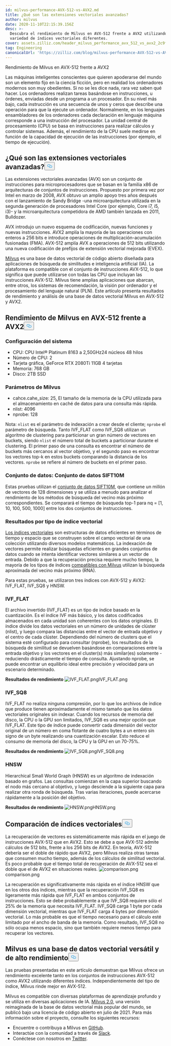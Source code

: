 ```yaml
---
id: milvus-performance-AVX-512-vs-AVX2.md
title: ¿Qué son las extensiones vectoriales avanzadas?
author: milvus
date: 2020-11-10T22:15:39.156Z
desc: >-
  Descubra el rendimiento de Milvus en AVX-512 frente a AVX2 utilizando una
  variedad de índices vectoriales diferentes.
cover: assets.zilliz.com/header_milvus_performance_avx_512_vs_avx2_2c9f14ef96.png
tag: Engineering
canonicalUrl: 'https://zilliz.com/blog/milvus-performance-AVX-512-vs-AVX2'
---
```

<custom-h1>Rendimiento de Milvus en AVX-512 frente a AVX2</custom-h1><p>Las máquinas inteligentes conscientes que quieren apoderarse del mundo son un elemento fijo en la ciencia ficción, pero en realidad los ordenadores modernos son muy obedientes. Si no se les dice nada, rara vez saben qué hacer. Los ordenadores realizan tareas basándose en instrucciones, u órdenes, enviadas desde un programa a un procesador. En su nivel más bajo, cada instrucción es una secuencia de unos y ceros que describe una operación para que la ejecute un ordenador. Normalmente, en los lenguajes ensambladores de los ordenadores cada declaración en lenguaje máquina corresponde a una instrucción del procesador. La unidad central de procesamiento (CPU) se basa en instrucciones para realizar cálculos y controlar sistemas. Además, el rendimiento de la CPU suele medirse en función de la capacidad de ejecución de las instrucciones (por ejemplo, el tiempo de ejecución).</p>
<h2 id="What-are-Advanced-Vector-Extensions" class="common-anchor-header">¿Qué son las extensiones vectoriales avanzadas?<button data-href="#What-are-Advanced-Vector-Extensions" class="anchor-icon" translate="no">
      <svg translate="no"
        aria-hidden="true"
        focusable="false"
        height="20"
        version="1.1"
        viewBox="0 0 16 16"
        width="16"
      >
        <path
          fill="#0092E4"
          fill-rule="evenodd"
          d="M4 9h1v1H4c-1.5 0-3-1.69-3-3.5S2.55 3 4 3h4c1.45 0 3 1.69 3 3.5 0 1.41-.91 2.72-2 3.25V8.59c.58-.45 1-1.27 1-2.09C10 5.22 8.98 4 8 4H4c-.98 0-2 1.22-2 2.5S3 9 4 9zm9-3h-1v1h1c1 0 2 1.22 2 2.5S13.98 12 13 12H9c-.98 0-2-1.22-2-2.5 0-.83.42-1.64 1-2.09V6.25c-1.09.53-2 1.84-2 3.25C6 11.31 7.55 13 9 13h4c1.45 0 3-1.69 3-3.5S14.5 6 13 6z"
        ></path>
      </svg>
    </button></h2><p>Las extensiones vectoriales avanzadas (AVX) son un conjunto de instrucciones para microprocesadores que se basan en la familia x86 de arquitecturas de conjuntos de instrucciones. Propuesto por primera vez por Intel en marzo de 2008, AVX obtuvo un amplio apoyo tres años después con el lanzamiento de Sandy Bridge -una microarquitectura utilizada en la segunda generación de procesadores Intel Core (por ejemplo, Core i7, i5, i3)- y la microarquitectura competidora de AMD también lanzada en 2011, Bulldozer.</p>
<p>AVX introdujo un nuevo esquema de codificación, nuevas funciones y nuevas instrucciones. AVX2 amplía la mayoría de las operaciones con enteros a 256 bits e introduce operaciones de multiplicación-acumulación fusionadas (FMA). AVX-512 amplía AVX a operaciones de 512 bits utilizando una nueva codificación de prefijos de extensión vectorial mejorada (EVEX).</p>
<p><a href="https://milvus.io/docs">Milvus</a> es una base de datos vectorial de código abierto diseñada para aplicaciones de búsqueda de similitudes e inteligencia artificial (IA). La plataforma es compatible con el conjunto de instrucciones AVX-512, lo que significa que puede utilizarse con todas las CPU que incluyan las instrucciones AVX-512. Milvus tiene amplias aplicaciones que abarcan, entre otros, los sistemas de recomendación, la visión por ordenador y el procesamiento del lenguaje natural (PLN). Este artículo presenta resultados de rendimiento y análisis de una base de datos vectorial Milvus en AVX-512 y AVX2.</p>
<h2 id="Milvus-performance-on-AVX-512-vs-AVX2" class="common-anchor-header">Rendimiento de Milvus en AVX-512 frente a AVX2<button data-href="#Milvus-performance-on-AVX-512-vs-AVX2" class="anchor-icon" translate="no">
      <svg translate="no"
        aria-hidden="true"
        focusable="false"
        height="20"
        version="1.1"
        viewBox="0 0 16 16"
        width="16"
      >
        <path
          fill="#0092E4"
          fill-rule="evenodd"
          d="M4 9h1v1H4c-1.5 0-3-1.69-3-3.5S2.55 3 4 3h4c1.45 0 3 1.69 3 3.5 0 1.41-.91 2.72-2 3.25V8.59c.58-.45 1-1.27 1-2.09C10 5.22 8.98 4 8 4H4c-.98 0-2 1.22-2 2.5S3 9 4 9zm9-3h-1v1h1c1 0 2 1.22 2 2.5S13.98 12 13 12H9c-.98 0-2-1.22-2-2.5 0-.83.42-1.64 1-2.09V6.25c-1.09.53-2 1.84-2 3.25C6 11.31 7.55 13 9 13h4c1.45 0 3-1.69 3-3.5S14.5 6 13 6z"
        ></path>
      </svg>
    </button></h2><h3 id="System-configuration" class="common-anchor-header">Configuración del sistema</h3><ul>
<li>CPU: CPU Intel® Platinum 8163 a 2,50GHz24 núcleos 48 hilos</li>
<li>Número de CPU: 2</li>
<li>Tarjeta gráfica, GeForce RTX 2080Ti 11GB 4 tarjetas</li>
<li>Memoria: 768 GB</li>
<li>Disco: 2TB SSD</li>
</ul>
<h3 id="Milvus-parameters" class="common-anchor-header">Parámetros de Milvus</h3><ul>
<li>cahce.cahe_size: 25, El tamaño de la memoria de la CPU utilizada para el almacenamiento en caché de datos para una consulta más rápida.</li>
<li>nlist: 4096</li>
<li>nprobe: 128</li>
</ul>
<p>Nota: <code translate="no">nlist</code> es el parámetro de indexación a crear desde el cliente; <code translate="no">nprobe</code> el parámetro de búsqueda. Tanto IVF_FLAT como IVF_SQ8 utilizan un algoritmo de clustering para particionar un gran número de vectores en buckets, siendo <code translate="no">nlist</code> el número total de buckets a particionar durante el clustering. El primer paso de una consulta es encontrar el número de buckets más cercanos al vector objetivo, y el segundo paso es encontrar los vectores top-k en estos buckets comparando la distancia de los vectores. <code translate="no">nprobe</code> se refiere al número de buckets en el primer paso.</p>
<h3 id="Dataset-SIFT10M-dataset" class="common-anchor-header">Conjunto de datos: Conjunto de datos SIFT10M</h3><p>Estas pruebas utilizan el <a href="https://archive.ics.uci.edu/ml/datasets/SIFT10M">conjunto de datos SIFT10M</a>, que contiene un millón de vectores de 128 dimensiones y se utiliza a menudo para analizar el rendimiento de los métodos de búsqueda del vecino más próximo correspondientes. Se comparará el tiempo de búsqueda top-1 para nq = [1, 10, 100, 500, 1000] entre los dos conjuntos de instrucciones.</p>
<h3 id="Results-by-vector-index-type" class="common-anchor-header">Resultados por tipo de índice vectorial</h3><p><a href="https://zilliz.com/blog/Accelerating-Similarity-Search-on-Really-Big-Data-with-Vector-Indexing">Los índices vectoriales</a> son estructuras de datos eficientes en términos de tiempo y espacio que se construyen sobre el campo vectorial de una colección utilizando diversos modelos matemáticos. La indexación de vectores permite realizar búsquedas eficientes en grandes conjuntos de datos cuando se intenta identificar vectores similares a un vector de entrada. Debido a que la recuperación precisa requiere mucho tiempo, la mayoría de los tipos de índices <a href="https://milvus.io/docs/v2.0.x/index.md#CPU">compatibles con Milvus</a> utilizan la búsqueda aproximada del vecino más próximo (RNA).</p>
<p>Para estas pruebas, se utilizaron tres índices con AVX-512 y AVX2: IVF_FLAT, IVF_SQ8 y HNSW.</p>
<h3 id="IVFFLAT" class="common-anchor-header">IVF_FLAT</h3><p>El archivo invertido (IVF_FLAT) es un tipo de índice basado en la cuantización. Es el índice IVF más básico, y los datos codificados almacenados en cada unidad son coherentes con los datos originales. El índice divide los datos vectoriales en un número de unidades de clúster (nlist), y luego compara las distancias entre el vector de entrada objetivo y el centro de cada clúster. Dependiendo del número de clusters que el sistema esté configurado para consultar (nprobe), los resultados de la búsqueda de similitud se devuelven basándose en comparaciones entre la entrada objetivo y los vectores en el cluster(s) más similar(es) solamente - reduciendo drásticamente el tiempo de consulta. Ajustando nprobe, se puede encontrar un equilibrio ideal entre precisión y velocidad para un escenario determinado.</p>
<p><strong>Resultados de rendimiento</strong> <span class="img-wrapper"> <img translate="no" src="https://assets.zilliz.com/IVF_FLAT_3688377fc8.png" alt="IVF_FLAT.png" class="doc-image" id="ivf_flat.png" /><span>IVF_FLAT.png</span> </span></p>
<h3 id="IVFSQ8" class="common-anchor-header">IVF_SQ8</h3><p>IVF_FLAT no realiza ninguna compresión, por lo que los archivos de índice que produce tienen aproximadamente el mismo tamaño que los datos vectoriales originales sin indexar. Cuando los recursos de memoria del disco, la CPU o la GPU son limitados, IVF_SQ8 es una mejor opción que IVF_FLAT. Este tipo de índice puede convertir cada dimensión del vector original de un número en coma flotante de cuatro bytes a un entero sin signo de un byte realizando una cuantización escalar. Esto reduce el consumo de memoria del disco, la CPU y la GPU en un 70-75%.</p>
<p><strong>Resultados de rendimiento</strong> <span class="img-wrapper"> <img translate="no" src="https://assets.zilliz.com/IVF_SQ_8_bed28307f7.png" alt="IVF_SQ8.png" class="doc-image" id="ivf_sq8.png" /><span>IVF_SQ8.png</span> </span></p>
<h3 id="HNSW" class="common-anchor-header">HNSW</h3><p>Hierarchical Small World Graph (HNSW) es un algoritmo de indexación basado en grafos. Las consultas comienzan en la capa superior buscando el nodo más cercano al objetivo, y luego desciende a la siguiente capa para realizar otra ronda de búsqueda. Tras varias iteraciones, puede acercarse rápidamente a la posición del objetivo.</p>
<p><strong>Resultados de rendimiento</strong> <span class="img-wrapper"> <img translate="no" src="https://assets.zilliz.com/HNSW_52aba39214.png" alt="HNSW.png" class="doc-image" id="hnsw.png" /><span>HNSW.png</span> </span></p>
<h2 id="Comparing-vector-indexes" class="common-anchor-header">Comparación de índices vectoriales<button data-href="#Comparing-vector-indexes" class="anchor-icon" translate="no">
      <svg translate="no"
        aria-hidden="true"
        focusable="false"
        height="20"
        version="1.1"
        viewBox="0 0 16 16"
        width="16"
      >
        <path
          fill="#0092E4"
          fill-rule="evenodd"
          d="M4 9h1v1H4c-1.5 0-3-1.69-3-3.5S2.55 3 4 3h4c1.45 0 3 1.69 3 3.5 0 1.41-.91 2.72-2 3.25V8.59c.58-.45 1-1.27 1-2.09C10 5.22 8.98 4 8 4H4c-.98 0-2 1.22-2 2.5S3 9 4 9zm9-3h-1v1h1c1 0 2 1.22 2 2.5S13.98 12 13 12H9c-.98 0-2-1.22-2-2.5 0-.83.42-1.64 1-2.09V6.25c-1.09.53-2 1.84-2 3.25C6 11.31 7.55 13 9 13h4c1.45 0 3-1.69 3-3.5S14.5 6 13 6z"
        ></path>
      </svg>
    </button></h2><p>La recuperación de vectores es sistemáticamente más rápida en el juego de instrucciones AVX-512 que en AVX2. Esto se debe a que AVX-512 admite cálculos de 512 bits, frente a los 256 bits de AVX2. En teoría, AVX-512 debería ser el doble de rápido que AVX2, pero Milvus realiza otras tareas que consumen mucho tiempo, además de los cálculos de similitud vectorial. Es poco probable que el tiempo total de recuperación de AVX-512 sea el doble que el de AVX2 en situaciones reales. <span class="img-wrapper"> <img translate="no" src="https://assets.zilliz.com/comparison_a64b92f1dd.png" alt="comparison.png" class="doc-image" id="comparison.png" /><span>comparison.png</span> </span></p>
<p>La recuperación es significativamente más rápida en el índice HNSW que en los otros dos índices, mientras que la recuperación IVF_SQ8 es ligeramente más rápida que IVF_FLAT en ambos conjuntos de instrucciones. Esto se debe probablemente a que IVF_SQ8 requiere sólo el 25% de la memoria que necesita IVF_FLAT. IVF_SQ8 carga 1 byte por cada dimensión vectorial, mientras que IVF_FLAT carga 4 bytes por dimensión vectorial. Lo más probable es que el tiempo necesario para el cálculo esté limitado por el ancho de banda de la memoria. Como resultado, IVF_SQ8 no sólo ocupa menos espacio, sino que también requiere menos tiempo para recuperar los vectores.</p>
<h2 id="Milvus-is-a-versatile-high-performance-vector-database" class="common-anchor-header">Milvus es una base de datos vectorial versátil y de alto rendimiento<button data-href="#Milvus-is-a-versatile-high-performance-vector-database" class="anchor-icon" translate="no">
      <svg translate="no"
        aria-hidden="true"
        focusable="false"
        height="20"
        version="1.1"
        viewBox="0 0 16 16"
        width="16"
      >
        <path
          fill="#0092E4"
          fill-rule="evenodd"
          d="M4 9h1v1H4c-1.5 0-3-1.69-3-3.5S2.55 3 4 3h4c1.45 0 3 1.69 3 3.5 0 1.41-.91 2.72-2 3.25V8.59c.58-.45 1-1.27 1-2.09C10 5.22 8.98 4 8 4H4c-.98 0-2 1.22-2 2.5S3 9 4 9zm9-3h-1v1h1c1 0 2 1.22 2 2.5S13.98 12 13 12H9c-.98 0-2-1.22-2-2.5 0-.83.42-1.64 1-2.09V6.25c-1.09.53-2 1.84-2 3.25C6 11.31 7.55 13 9 13h4c1.45 0 3-1.69 3-3.5S14.5 6 13 6z"
        ></path>
      </svg>
    </button></h2><p>Las pruebas presentadas en este artículo demuestran que Milvus ofrece un rendimiento excelente tanto en los conjuntos de instrucciones AVX-512 como AVX2 utilizando diferentes índices. Independientemente del tipo de índice, Milvus rinde mejor en AVX-512.</p>
<p>Milvus es compatible con diversas plataformas de aprendizaje profundo y se utiliza en diversas aplicaciones de IA. <a href="https://zilliz.com/news/lfaidata-launches-milvus-2.0-an-advanced-cloud-native-vector-database-built-for-ai">Milvus 2.0</a>, una versión reimaginada de la base de datos vectorial más popular del mundo, se publicó bajo una licencia de código abierto en julio de 2021. Para más información sobre el proyecto, consulte los siguientes recursos:</p>
<ul>
<li>Encuentre o contribuya a Milvus en <a href="https://github.com/milvus-io/milvus/">GitHub</a>.</li>
<li>Interactúe con la comunidad a través de <a href="https://join.slack.com/t/milvusio/shared_invite/zt-e0u4qu3k-bI2GDNys3ZqX1YCJ9OM~GQ">Slack</a>.</li>
<li>Conéctese con nosotros en <a href="https://twitter.com/milvusio">Twitter</a>.</li>
</ul>
